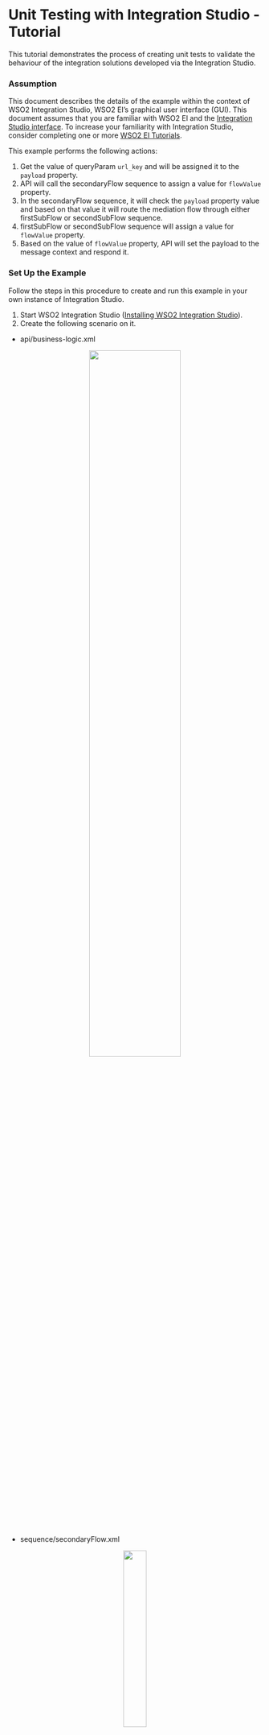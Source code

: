# Unit Testing with Integration Studio - Tutorial

This tutorial demonstrates the process of creating unit tests to validate the behaviour of the integration solutions developed via the Integration Studio.

### Assumption

This document describes the details of the example within the context of WSO2 Integration Studio, WSO2 EI’s graphical user interface (GUI). This document assumes that you are familiar with WSO2 EI and the [Integration Studio interface](https://ei.docs.wso2.com/en/latest/micro-integrator/overview/quick-start-guide/). To increase your familiarity with Integration Studio, consider completing one or more [WSO2 EI Tutorials](https://ei.docs.wso2.com/en/latest/micro-integrator/use-cases/integration-use-cases/).

This example performs the following actions:

1. Get the value of queryParam `url_key` and will be assigned it to the `payload` property.
2. API will call the secondaryFlow sequence to assign a value for `flowValue` property.
3. In the secondaryFlow sequence, it will check the `payload` property value and based on that value it will route the mediation flow through either firstSubFlow or secondSubFlow sequence.
3. firstSubFlow or secondSubFlow sequence will assign a value for `flowValue` property.
4. Based on the value of `flowValue` property, API will set the payload to the message context and respond it. 


### Set Up the Example

Follow the steps in this procedure to create and run this example in your own instance of Integration Studio. 

1. Start WSO2 Integration Studio ([Installing WSO2 Integration Studio](https://ei.docs.wso2.com/en/latest/micro-integrator/develop/installing-WSO2-Integration-Studio/)).
2. Create the following scenario on it.

- api/business-logic.xml

<p align="center">
  <img width="60%" src="../../../docs/assets/images/migration-mule/unittest-short-tutorial-main.png">
</p>

- sequence/secondaryFlow.xml

<p align="center">
  <img width="30%" src="../../../docs/assets/images/migration-mule/unittest-short-tutorial-secondary.png">
</p>

- sequence/firstSubFlow.xml

<p align="center">
  <img width="25%" src="../../../docs/assets/images/migration-mule/unittest-short-tutorial-subFlow.png">
</p>

- sequence/secondSubFlow.xml

<p align="center">
  <img width="25%" src="../../../docs/assets/images/migration-mule/unittest-short-tutorial-subFlow.png">
</p>

- Integration solution source
```xml
<definitions xmlns="http://ws.apache.org/ns/synapse">

    <api context="/custom" name="business-logic">
        <resource methods="GET">
            <inSequence>
                <property expression="get-property('query.param.url_key')" name="payload" scope="default" type="STRING"/>
                <sequence key="secondaryFlow"/>
                <switch source="get-property('flowValue')">
                    <case regex="flowValue_1">
                        <payloadFactory description="Set Response Payload" media-type="text">
                            <format>responsePayload_1</format>
                            <args/>
                        </payloadFactory>
                    </case>
                    <default>
                        <payloadFactory description="Set Response Payload" media-type="text">
                            <format>responsePayload_2</format>
                            <args/>
                        </payloadFactory>
                    </default>
                </switch>
                <respond description="respond"/>
            </inSequence>
            <outSequence/>
            <faultSequence>
                <sequence key="ErrorHandling"/>
            </faultSequence>
        </resource>
    </api>
    
    <sequence name="secondaryFlow" trace="disable">
        <switch source="get-property('payload')">
            <case regex="payload_1">
                <sequence key="firstSubFlow"/>
            </case>
            <default>
                <sequence key="secondSubFlow"/>
            </default>
        </switch>
    </sequence>
    
    <sequence name="firstSubFlow" trace="disable">
        <property name="flowValue" scope="default" type="STRING" value="flowValue_1"/>
    </sequence>
    
    <sequence name="secondSubFlow" trace="disable">
        <property name="flowValue" scope="default" type="STRING" value="flowValue_2"/>
    </sequence>

</definitions>
```

### Creating Unit Tests
Once you have developed an integration solution, WSO2 Integration Studio allows you to build unit tests for the following:

- Test mediation sequences, proxy services, and REST apis with multiple test cases
- Test the artifacts with registry resources.
- Test the artifacts with Connectors.

Here we have created unit test suites for each and every units such as API and sequences. You can follow the [Creating a Unit Test Suite](https://ei.docs.wso2.com/en/next/micro-integrator/develop/creating-unit-test-suite/) documentation to getting started with unit test suites for your integration solutions.

The unit test suite code is located in the `test` directory located in the Integration project.

- Unit Test Suite for whole scenario
```xml
<unit-test>
    <artifacts>
        <test-artifact>
            <artifact>/UnittestSampleProject/src/main/synapse-config/api/business-logic.xml</artifact>
        </test-artifact>
        <supportive-artifacts>
            <artifact>/UnittestSampleProject/src/main/synapse-config/sequences/secondSubFlow.xml</artifact>
            <artifact>/UnittestSampleProject/src/main/synapse-config/sequences/firstSubFlow.xml</artifact>
            <artifact>/UnittestSampleProject/src/main/synapse-config/sequences/secondaryFlow.xml</artifact>
        </supportive-artifacts>
        <registry-resources/>
        <connector-resources/>
    </artifacts>
    <test-cases>
        <test-case name="TestCaseForTrueResponseCase">
            <input>
                <request-path>/?url_key=payload_1</request-path>
                <request-method>GET</request-method>
            </input>
            <assertions>
                <assertEquals>
                    <actual>$body</actual>
                    <expected><![CDATA[responsePayload_1]]></expected>
                    <message>Respond from the API does not equal to the expected response</message>
                </assertEquals>
            </assertions>
        </test-case>
        <test-case name="TestCaseForFalseResponseCase">
            <input>
                <request-path>/?url_key=payload_other</request-path>
                <request-method>GET</request-method>
            </input>
            <assertions>
                <assertEquals>
                    <actual>$body</actual>
                    <expected><![CDATA[responsePayload_2]]></expected>
                    <message>Respond from the API does not equal to the expected response</message>
                </assertEquals>
            </assertions>
        </test-case>
    </test-cases>
    <mock-services/>
</unit-test>
```

- Unit test suite for secondaryFlow sequence
```xml
<unit-test>
    <artifacts>
        <test-artifact>
            <artifact>/UnittestSampleProject/src/main/synapse-config/sequences/secondaryFlow.xml</artifact>
        </test-artifact>
        <supportive-artifacts>
            <artifact>/UnittestSampleProject/src/main/synapse-config/sequences/firstSubFlow.xml</artifact>
            <artifact>/UnittestSampleProject/src/main/synapse-config/sequences/secondSubFlow.xml</artifact>
        </supportive-artifacts>
        <registry-resources/>
        <connector-resources/>
    </artifacts>
    <test-cases>
        <test-case name="TestCaseForFirstSubFlow">
            <input>
                <properties>
                    <property name="payload" value="payload_1"/>
                </properties>
            </input>
            <assertions>
                <assertEquals>
                    <actual>$ctx:flowValue</actual>
                    <expected><![CDATA[flowValue_1]]></expected>
                    <message>flowValue property value does not equal to the expected value for the payload_1 query param</message>
                </assertEquals>
            </assertions>
        </test-case>
        <test-case name="TestCaseForSecondSubFlow">
            <input>
                <properties>
                    <property name="payload" value="payload_2"/>
                </properties>
            </input>
            <assertions>
                <assertEquals>
                    <actual>$ctx:flowValue</actual>
                    <expected><![CDATA[flowValue_2]]></expected>
                    <message>flowValue property value does not equal to the expected value for the different query param</message>
                </assertEquals>
            </assertions>
        </test-case>
    </test-cases>
    <mock-services/>
</unit-test>
```

- Unit test suite for first sub flow sequence
```xml
<unit-test>
    <artifacts>
        <test-artifact>
            <artifact>/UnittestSampleProject/src/main/synapse-config/sequences/firstSubFlow.xml</artifact>
        </test-artifact>
        <supportive-artifacts/>
        <registry-resources/>
        <connector-resources/>
    </artifacts>
    <test-cases>
        <test-case name="firstSubFlow">
            <input>
                <properties>
                    <property name="flowValue" value="flowValue_1"/>
                </properties>
            </input>
            <assertions>
                <assertEquals>
                    <actual>$ctx:flowValue</actual>
                    <expected><![CDATA[flowValue_1]]></expected>
                    <message>flowValue property value does not equal to the expected value</message>
                </assertEquals>
            </assertions>
        </test-case>
    </test-cases>
    <mock-services/>
</unit-test>
```

- Unit test suite for second sub flow sequence
```xml
<unit-test>
    <artifacts>
        <test-artifact>
            <artifact>/UnittestSampleProject/src/main/synapse-config/sequences/secondSubFlow.xml</artifact>
        </test-artifact>
        <supportive-artifacts/>
        <registry-resources/>
        <connector-resources/>
    </artifacts>
    <test-cases>
        <test-case name="secondSubFlow">
            <input>
                <properties>
                    <property name="flowValue" value="flowValue_2"/>
                </properties>
            </input>
            <assertions>
                <assertEquals>
                    <actual>$ctx:flowValue</actual>
                    <expected><![CDATA[flowValue_2]]></expected>
                    <message>flowValue property value does not equal to the expected value</message>
                </assertEquals>
            </assertions>
        </test-case>
    </test-cases>
    <mock-services/>
</unit-test>
```
### Run Unit Test Suites
You can run the created Unit Test Suites using the unit testing server that is included in the embedded Micro Integrator of WSO2 Integration Studio. Right-click the test directory and click Run Unit Test to run all the unit test suites at once, or right-click the particular unit test suite and click Run Unit Test to run a selected unit test suite. Please refer the [Run Unit Test Suites](https://ei.docs.wso2.com/en/next/micro-integrator/develop/creating-unit-test-suite/#run-unit-test-suites) section to get more details.

Once you run the unit test suites, it will start the unit testing server in the console and prints the summary report for the given unit test suite(s) using the response from the unit testing server.

<p align="center">
  <img width="50%" src="../../../docs/assets/images/migration-mule/unittest-short-tutorial-run-tests.png">
</p>

### Go Further

* Learn more about configuring an [REST API](https://ei.docs.wso2.com/en/latest/micro-integrator/references/synapse-properties/rest-api-properties/) in Studio.
* Learn more about creating [Unit Test Suites](https://ei.docs.wso2.com/en/next/micro-integrator/develop/creating-unit-test-suite/) in Studio.
* Learn more about creating [Mock Services for Unit Tests](https://ei.docs.wso2.com/en/next/micro-integrator/develop/creating-unit-test-suite/#create-mock-service) in Studio.
